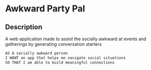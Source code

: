 # Awkward Party Pal

## Description
A web application made to assist the socially awkward at events and gatherings by generating conversation starters

```md
AS A socially awkward person
I WANT an app that helps me navigate social situations
SO THAT I am able to build meaningful connections
```
